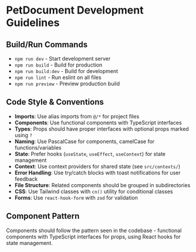 # PetDocument Development Guidelines

## Build/Run Commands
- `npm run dev` - Start development server
- `npm run build` - Build for production
- `npm run build:dev` - Build for development
- `npm run lint` - Run eslint on all files
- `npm run preview` - Preview production build

## Code Style & Conventions
- **Imports**: Use alias imports from `@/*` for project files
- **Components**: Use functional components with TypeScript interfaces
- **Types**: Props should have proper interfaces with optional props marked using `?`
- **Naming**: Use PascalCase for components, camelCase for functions/variables
- **State**: Prefer hooks (`useState`, `useEffect`, `useContext`) for state management
- **Context**: Use context providers for shared state (see `src/contexts/`)
- **Error Handling**: Use try/catch blocks with toast notifications for user feedback
- **File Structure**: Related components should be grouped in subdirectories
- **CSS**: Use Tailwind classes with `cn()` utility for conditional classes
- **Forms**: Use `react-hook-form` with `zod` for validation

## Component Pattern
Components should follow the pattern seen in the codebase - functional components with TypeScript interfaces for props, using React hooks for state management.
